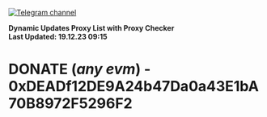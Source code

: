 [![Telegram channel](https://img.shields.io/endpoint?url=https://runkit.io/damiankrawczyk/telegram-badge/branches/master?url=https://t.me/n4z4v0d)](https://t.me/n4z4v0d) 

**Dynamic Updates Proxy List with Proxy Checker**  
**Last Updated: 19.12.23 09:15**

# DONATE (_any evm_) - 0xDEADf12DE9A24b47Da0a43E1bA70B8972F5296F2
